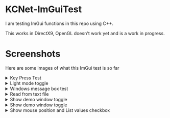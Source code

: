 # KCNet-ImGuiTest

I am testing ImGui functions in this repo using C++.

This works in DirectX9, OpenGL doesn't work yet and is a work in progress.

# Screenshots
Here are some images of what this ImGui test is so far
<details>
<summary> Key Press Test </summary>
<img src=screenshots/LightModeToggle.png?raw=true>
</details>

<details>
<summary>Light mode toggle </summary>
<img src=screenshots/LightModeToggle.png?raw=true>
</details>

<details>
<summary> Windows message box test </summary>
<img src=screenshots/MsgBoxTest.png?raw=true>
</details>

<details>
<summary> Read from text file </summary>
<img src=screenshots/ReadFromTextFile.png?raw=true>
</details>

<details>
<summary> Show demo window toggle </summary>
<img src=screenshots/ReadFromTextFile.png?raw=true>
</details>

<details>
<summary> Show demo window toggle </summary>
<img src=screenshots/ReadFromTextFile.png?raw=true>
</details>


<details>
<summary> Show mouse position and List values checkbox  </summary>
<img src=/screenshots/ShowMousePos.png>
</details>

<!-- Light mode toggle
![Light Mode Toggle](/screenshots/LightModeToggle.png) -->


